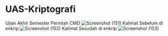 # UAS-Kriptografi
Ujian Akhir Semester
Perintah CMD
![Screenshot (151)](https://user-images.githubusercontent.com/121745362/212472022-61aa9cde-51b9-436b-9185-88fd794cc16c.png)
Kalimat Sebelum di enkrip
![Screenshot (152)](https://user-images.githubusercontent.com/121745362/212472089-724ff33f-3556-419b-8fca-f8b254e88c35.png)
Kalimat Sesudah di enkrip
![Screenshot (153)](https://user-images.githubusercontent.com/121745362/212472108-c3b5f10a-2184-4c31-aa64-01862750e205.png)
